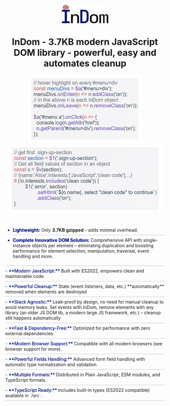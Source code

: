 
<center>
<img src="./docs/indom.svg" alt="InDom - modern JavaScript DOM library" width="147" height="57">

# InDom - 3.7KB modern JavaScript DOM library - powerful, easy and automates cleanup
<img src="./docs/readme-quick-taste-1.jpg" alt="InDom - quick taste example 1" width="360" height="216">
<img src="./docs/readme-quick-taste-2.jpg" alt="InDom - quick taste example 2" width="485" height="216">

</center>

<div style="height:30px;"></div>

- <span style="color:#091987;text-shadow:0px 0px 0.5px;">**Lightweight:**</span> Only **3.7KB gzipped** – adds minimal overhead.<div style="margin-bottom:7px;padding-bottom:7px;border-bottom:1px solid #c1c1c1;"></div>
- <span style="color:#091987;text-shadow:0px 0px 0.5px;">**Complete Innovative DOM Solution:**</span> Comprehensive API with single-instance objects per element – eliminating duplication and boosting performance for element selection, manipulation, traversal, event handling and more. 
<div style="margin-bottom:7px;padding-bottom:7px;border-bottom:1px solid #c1c1c1;"></div>
- <span style="color:#091987;text-shadow:0px 0px 0.5px;">**Modern JavaScript:**</span> Built with ES2022, empowers clean and maintainable code.
<div style="margin-bottom:7px;padding-bottom:7px;border-bottom:1px solid #c1c1c1;"></div>
- <span style="color:#091987;text-shadow:0px 0px 0.5px;">**Powerful Cleanup:**</span> State (event listeners, data, etc.) **automatically** removed when elements are destroyed 
<div style="margin-bottom:7px;padding-bottom:7px;border-bottom:1px solid #c1c1c1;"></div>
- <span style="color:#091987;text-shadow:0px 0px 0.5px;">**Stack Agnostic:**</span> Leak-proof by design, no need for manual cleanup to avoid memory leaks. Set events with InDom, remove elements with any library (an older JS DOM lib, a modern large JS framework, etc.) – cleanup still happens automatically
<div style="margin-bottom:7px;padding-bottom:7px;border-bottom:1px solid #c1c1c1;"></div>
- <span style="color:#091987;text-shadow:0px 0px 0.5px;">**Fast & Dependency-Free:**</span> Optimized for performance with zero external dependencies.
<div style="margin-bottom:7px;padding-bottom:7px;border-bottom:1px solid #c1c1c1;"></div>
- <span style="color:#091987;text-shadow:0px 0px 0.5px;">**Modern Browser Support:**</span> Compatible with all modern browsers (see browser support for more).
<div style="margin-bottom:7px;padding-bottom:7px;border-bottom:1px solid #c1c1c1;"></div>
- <span style="color:#091987;text-shadow:0px 0px 0.5px;">**Powerful Fields Handling:**</span> Advanced form field handling with automatic type normalization and validation.
<div style="margin-bottom:7px;padding-bottom:7px;border-bottom:1px solid #c1c1c1;"></div>
- <span style="color:#091987;text-shadow:0px 0px 0.5px;">**Multiple Formats:**</span> Distributed in Plain JavaScript, ESM modules, and TypeScript formats.
<div style="margin-bottom:7px;padding-bottom:7px;border-bottom:1px solid #c1c1c1;"></div>
- <span style="color:#091987;text-shadow:0px 0px 0.5px;">**TypeScript Ready:**</span> Includes built-in types (ES2022 compatible) available in `/src`.
<div style="margin-bottom:7px;padding-bottom:7px;border-bottom:1px solid #c1c1c1;"></div>

<div style="height:30px;"></div>
